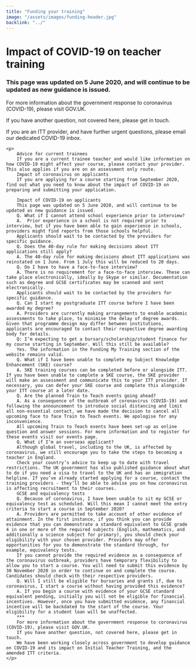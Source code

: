 ```yaml
---
title: "Funding your training"
image: "/assets/images/funding-header.jpg"
backlink: "../"
---
```


<div class="content__right">

</div>

<div class="content__left">
    <h1>Impact of COVID-19 on teacher training</h1>
    <h3>This page was updated on 5 June 2020, and will continue to be updated as new guidance is issued.</h3>
    <p>
        For more information about the government response to coronavirus (COVID-19), please visit GOV.UK.
    </p>
    <p>
        If you have another question, not covered here, please get in touch.
    </p>
    <p>
        If you are an ITT provider, and have further urgent questions, please email our dedicated COVID-19 inbox.
    </p>
    
    
    
    <p>
        Advice for current trainees
        If you are a current trainee teacher and would like information on how COVID-19 might affect your course, please contact your provider. This also applies if you are on an assessment only route.
        Impact of coronavirus on applicants
        If you are applying for a course starting from September 2020, find out what you need to know about the impact of COVID-19 on preparing and submitting your application.

        Impact of COVID-19 on applicants
        This page was updated on 5 June 2020, and will continue to be updated as new guidance is issued.
        Q. What if I cannot attend school experience prior to interview?
        A.  Prior experience in a school is not required prior to interview, but if you have been able to gain experience in schools, providers might find reports from those schools helpful.  
        Applicants should wait to be contacted by the providers for specific guidance.
        Q. Does the 40-day rule for making decisions about ITT applications still apply?
        A. The 40-day rule for making decisions about ITT applications was reinstated on 1 June. From 1 July this will be reduced to 20 days.
        Q. Do I have to have a face-to-face interview?
        A. There is no requirement for a face-to-face interview. These can take place electronically, ideally by Skype or similar. Documentation such as degree and GCSE certificates may be scanned and sent electronically.
        Applicants should wait to be contacted by the providers for specific guidance.
        Q. Can I start my postgraduate ITT course before I have been awarded my degree?
        A. Providers are currently making arrangements to enable academic assessments to take place, to minimise the delay of degree awards. Given that programme design may differ between institutions, applicants are encouraged to contact their respective degree awarding body for details.
        Q: I’m expecting to get a bursary/scholarship/student finance for my course starting in September. Will this still be available?
        Yes. The information in the Funding My Training section of the website remains valid.
        Q. What if I have been unable to complete my Subject Knowledge Enhancement (SKE) course?
        A. SKE training courses can be completed before or alongside ITT. If you have been unable to complete a SKE course, the SKE provider will make an assessment and communicate this to your ITT provider. If necessary, you can defer your SKE course and complete this alongside your ITT course at a later date.
        Q. Are the planned Train to Teach events going ahead?
        A. As a consequence of the outbreak of coronavirus (COVID-19) and following the announcement to introduce social distancing and limit all non-essential contact, we have made the decision to cancel all upcoming face to face Train to Teach events. We apologise for any inconvenience.
        All upcoming Train to Teach events have been set-up as online question and answer sessions. For more information and to register for these events visit our events page.
        Q. What if I’m an overseas applicant?
        Although global travel, including to the UK, is affected by coronavirus, we still encourage you to take the steps to becoming a teacher in England. 
        Check your country’s advice to keep up to date with travel restrictions. The UK government has also published guidance about what to do if you need a visa to travel to the UK and has an immigration helpline. If you’ve already started applying for a course, contact the training providers - they’ll be able to advise you on how coronavirus is affecting recruitment to their courses.
        GCSE and equivalency tests
        Q. Because of coronavirus, I have been unable to sit my GCSE or equivalency test as scheduled. Will this mean I cannot meet the entry criteria to start a course in September 2020?
        A. Providers are permitted to take account of other evidence of attainment. In the first instance, if you think you can provide evidence that you can demonstrate a standard equivalent to GCSE grade 4 in one or more of the required subjects (English, mathematics, and additionally a science subject for primary), you should check your eligibility with your chosen provider. Providers may offer opportunities for you to demonstrate the standard through, for example, equivalency tests.
        If you cannot provide the required evidence as a consequence of the coronavirus outbreak, providers have temporary flexibility to allow you to start a course. You will need to submit this evidence by 30 November 2020 in order to continue on and complete the course. Candidates should check with their respective providers.
        Q. Will I still be eligible for bursaries and grants if, due to coronavirus, I start a course without having provided this evidence?
        A. If you begin a course with evidence of your GCSE standard equivalent pending, initially you will not be eligible for financial incentives. However, once you have submitted evidence, any financial incentive will be backdated to the start of the course. Your eligibility for a student loan will be unaffected.
        ***
        For more information about the government response to coronavirus (COVID-19), please visit GOV.UK.
        If you have another question, not covered here, please get in touch.
        We have been working closely across government to develop guidance on COVID-19 and its impact on Initial Teacher Training, and the amended ITT criteria. 
    </p>

</div>











